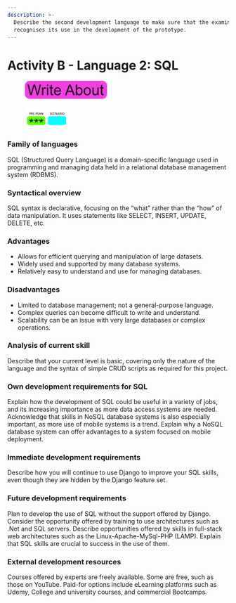 ```yaml
---
description: >-
  Describe the second development language to make sure that the examiner
  recognises its use in the development of the prototype.
---
```


# Activity B - Language 2: SQL

<div align="left">

<figure><img src=".gitbook/assets/image (11).png" alt=""><figcaption></figcaption></figure>

</div>

<div align="left">

<figure><img src=".gitbook/assets/image (181).png" alt=""><figcaption></figcaption></figure>

</div>

### Family of languages

SQL (Structured Query Language) is a domain-specific language used in programming and managing data held in a relational database management system (RDBMS).

### Syntactical overview

SQL syntax is declarative, focusing on the “what” rather than the “how” of data manipulation. It uses statements like SELECT, INSERT, UPDATE, DELETE, etc.

### Advantages

* Allows for efficient querying and manipulation of large datasets.
* Widely used and supported by many database systems.
* Relatively easy to understand and use for managing databases.

### Disadvantages

* Limited to database management; not a general-purpose language.
* Complex queries can become difficult to write and understand.
* Scalability can be an issue with very large databases or complex operations.

### Analysis of current skill

Describe that your current level is basic, covering only the nature of the language and the syntax of simple CRUD scripts as required for this project.

### Own development requirements for SQL

Explain how the development of SQL could be useful in a variety of jobs, and its increasing importance as more data access systems are needed. Acknowledge that skills in NoSQL database systems is also especially important, as more use of mobile systems is a trend. Explain why a NoSQL database system can offer advantages to a system focused on mobile deployment.

### Immediate development requirements

Describe how you will continue to use Django to improve your SQL skills, even though they are hidden by the Django feature set.

### Future development requirements

Plan to develop the use of SQL without the support offered by Django. Consider the opportunity offered by training to use architectures such as .Net and SQL servers. Describe opportunities offered by skills in full-stack web architectures such as the Linux-Apache-MySql-PHP (LAMP). Explain that SQL skills are crucial to success in the use of them.

### External development resources

Courses offered by experts are freely available. Some are free, such as those on YouTube. Paid-for options include eLearning platforms such as Udemy, College and university courses, and commercial Bootcamps.
